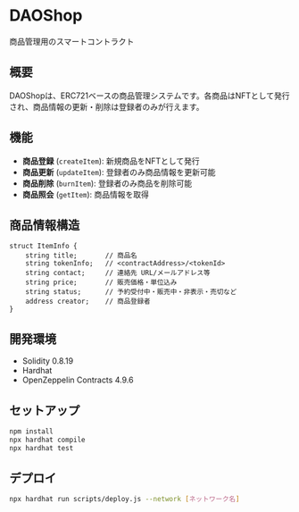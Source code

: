 # DAOShop

商品管理用のスマートコントラクト

## 概要

DAOShopは、ERC721ベースの商品管理システムです。各商品はNFTとして発行され、商品情報の更新・削除は登録者のみが行えます。

## 機能

- **商品登録** (`createItem`): 新規商品をNFTとして発行
- **商品更新** (`updateItem`): 登録者のみ商品情報を更新可能
- **商品削除** (`burnItem`): 登録者のみ商品を削除可能
- **商品照会** (`getItem`): 商品情報を取得

## 商品情報構造

```solidity
struct ItemInfo {
    string title;       // 商品名
    string tokenInfo;   // <contractAddress>/<tokenId>
    string contact;     // 連絡先 URL/メールアドレス等
    string price;       // 販売価格・単位込み
    string status;      // 予約受付中・販売中・非表示・売切など
    address creator;    // 商品登録者
}
```

## 開発環境

- Solidity 0.8.19
- Hardhat
- OpenZeppelin Contracts 4.9.6

## セットアップ

```bash
npm install
npx hardhat compile
npx hardhat test
```

## デプロイ

```bash
npx hardhat run scripts/deploy.js --network [ネットワーク名]
```